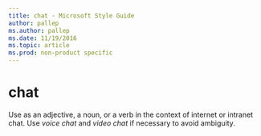 ```yaml
---
title: chat - Microsoft Style Guide
author: pallep
ms.author: pallep
ms.date: 11/19/2016
ms.topic: article
ms.prod: non-product specific
---
```


# chat

Use as an adjective, a noun, or a verb in the context of internet or intranet chat. Use *voice chat* and *video chat* if necessary to avoid ambiguity.

